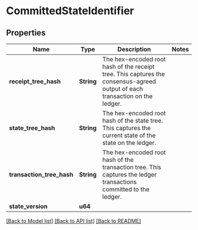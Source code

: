 # CommittedStateIdentifier

## Properties

Name | Type | Description | Notes
------------ | ------------- | ------------- | -------------
**receipt_tree_hash** | **String** | The hex-encoded root hash of the receipt tree. This captures the consensus-agreed output of each transaction on the ledger.  | 
**state_tree_hash** | **String** | The hex-encoded root hash of the state tree. This captures the current state of the state on the ledger.  | 
**transaction_tree_hash** | **String** | The hex-encoded root hash of the transaction tree. This captures the ledger transactions committed to the ledger.  | 
**state_version** | **u64** |  | 

[[Back to Model list]](../README.md#documentation-for-models) [[Back to API list]](../README.md#documentation-for-api-endpoints) [[Back to README]](../README.md)


